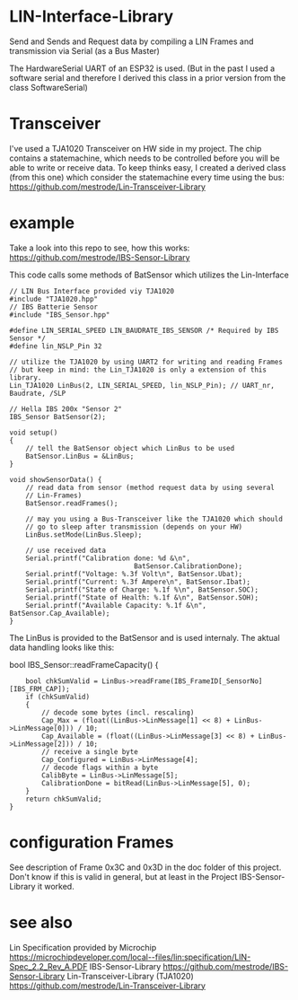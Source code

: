 # LIN-Interface-Library
Send and Sends and Request data by compiling a LIN Frames and transmission via Serial (as a Bus Master)

The HardwareSerial UART of an ESP32 is used. (But in the past I used a software serial and therefore I derived this class in a prior version from the class SoftwareSerial)

# Transceiver
I've used a TJA1020 Transceiver on HW side in my project. The chip contains a statemachine, which needs to be controlled before you will be able to write or receive data. To keep thinks easy, I created a derived class (from this one) which consider the statemachine every time using the bus: https://github.com/mestrode/Lin-Transceiver-Library

# example
Take a look into this repo to see, how this works: https://github.com/mestrode/IBS-Sensor-Library

This code calls some methods of BatSensor which utilizes the Lin-Interface

    // LIN Bus Interface provided viy TJA1020
    #include "TJA1020.hpp"
    // IBS Batterie Sensor
    #include "IBS_Sensor.hpp"

    #define LIN_SERIAL_SPEED LIN_BAUDRATE_IBS_SENSOR /* Required by IBS Sensor */
    #define lin_NSLP_Pin 32
    
    // utilize the TJA1020 by using UART2 for writing and reading Frames
    // but keep in mind: the Lin_TJA1020 is only a extension of this library.
    Lin_TJA1020 LinBus(2, LIN_SERIAL_SPEED, lin_NSLP_Pin); // UART_nr, Baudrate, /SLP
    
    // Hella IBS 200x "Sensor 2"
    IBS_Sensor BatSensor(2);

    void setup()
    {
        // tell the BatSensor object which LinBus to be used
        BatSensor.LinBus = &LinBus;
    }

    void showSensorData() {
        // read data from sensor (method request data by using several
        // Lin-Frames)
        BatSensor.readFrames();

        // may you using a Bus-Transceiver like the TJA1020 which should
        // go to sleep after transmission (depends on your HW)
        LinBus.setMode(LinBus.Sleep);

        // use received data
        Serial.printf("Calibration done: %d &\n",
                                   BatSensor.CalibrationDone);
        Serial.printf("Voltage: %.3f Volt\n", BatSensor.Ubat);
        Serial.printf("Current: %.3f Ampere\n", BatSensor.Ibat);
        Serial.printf("State of Charge: %.1f %\n", BatSensor.SOC);
        Serial.printf("State of Health: %.1f &\n", BatSensor.SOH);
        Serial.printf("Available Capacity: %.1f &\n", BatSensor.Cap_Available);
    }

The LinBus is provided to the BatSensor and is used internaly.
The aktual data handling looks like this:

   bool IBS_Sensor::readFrameCapacity()
    {

        bool chkSumValid = LinBus->readFrame(IBS_FrameID[_SensorNo][IBS_FRM_CAP]);
        if (chkSumValid)
        {
            // decode some bytes (incl. rescaling)
            Cap_Max = (float((LinBus->LinMessage[1] << 8) + LinBus->LinMessage[0])) / 10;
            Cap_Available = (float((LinBus->LinMessage[3] << 8) + LinBus->LinMessage[2])) / 10;
            // receive a single byte
            Cap_Configured = LinBus->LinMessage[4];
            // decode flags within a byte
            CalibByte = LinBus->LinMessage[5];
            CalibrationDone = bitRead(LinBus->LinMessage[5], 0);
        }
        return chkSumValid;
    }

# configuration Frames
See description of Frame 0x3C and 0x3D in the doc folder of this project.
Don't know if this is valid in general, but at least in the Project IBS-Sensor-Library it worked.

# see also
Lin Specification provided by Microchip
https://microchipdeveloper.com/local--files/lin:specification/LIN-Spec_2.2_Rev_A.PDF
IBS-Sensor-Library
https://github.com/mestrode/IBS-Sensor-Library
Lin-Transceiver-Library (TJA1020)
https://github.com/mestrode/Lin-Transceiver-Library